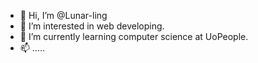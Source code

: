 - 👋 Hi, I’m @Lunar-ling
- 👀 I’m interested in web developing.
- 🌱 I’m currently learning computer science at UoPeople.
- 📫 .....
